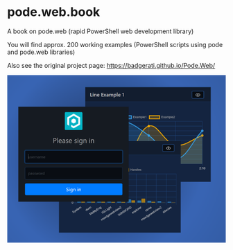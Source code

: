 # pode.web.book
A book on pode.web (rapid PowerShell web development library)

You will find approx. 200 working examples (PowerShell scripts using pode and pode.web libraries)

Also see the original project page:
https://badgerati.github.io/Pode.Web/

![Alt text](https://raw.githubusercontent.com/om8000/pode.web.book/main/img/INTRO.PNG)
